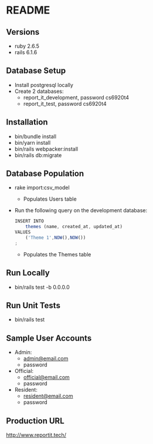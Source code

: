 # README

## Versions

- ruby 2.6.5
- rails 6.1.6

## Database Setup

- Install postgresql locally
- Create 2 databases:
    - report_it_development, password cs6920t4
    - report_it_test, password cs6920t4

## Installation

- bin/bundle install
- bin/yarn install
- bin/rails webpacker:install
- bin/rails db:migrate

## Database Population

- rake import:csv_model
    - Populates Users table
- Run the following query on the development database:
    
    ```jsx
    INSERT INTO 
        themes (name, created_at, updated_at)
    VALUES
        ('Theme 1',NOW(),NOW())
    ;
    ```
    
    - Populates the Themes table

## Run Locally

- bin/rails test -b 0.0.0.0

## Run Unit Tests

- bin/rails test

## Sample User Accounts

- Admin:
    - admin@email.com
    - password
- Official:
    - official@email.com
    - password
- Resident:
    - resident@email.com
    - password

## Production URL

http://www.reportit.tech/